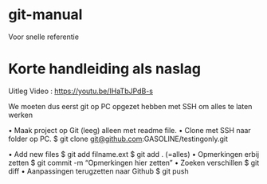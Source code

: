 # git-manual
Voor snelle referentie

# Korte handleiding als naslag
Uitleg Video : https://youtu.be/IHaTbJPdB-s

We moeten dus eerst git op PC opgezet hebben met SSH om alles te laten werken
    
• Maak project op Git (leeg) alleen met readme file.
• Clone met SSH naar folder op PC.
    $ git clone git@github.com:GASOLINE/testingonly.git

• Add new files 
    $ git add filname.ext
    $ git add . (=alles)
• Opmerkingen erbij zetten
    $ git commit -m “Opmerkingen hier zetten”
• Zoeken verschillen
    $ git diff
• Aanpassingen terugzetten naar Github
    $ git push 